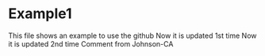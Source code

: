 # Example1
This file shows an example to use the github
Now it is updated 1st time
Now it is updated 2nd time
Comment from Johnson-CA
